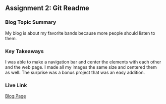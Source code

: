 ## Assignment 2: Git Readme

### Blog Topic Summary

My blog is about my favorite bands because more people should listen to them.

### Key Takeaways

I was able to make a navigation bar and center the elements with each other and the web page. I made all my images the same size and centered them as well. The surprise was a bonus project that was an easy addition.

### Live Link

[Blog Page](https://gwpullen.github.io/Web-Dev/homework-2/)
